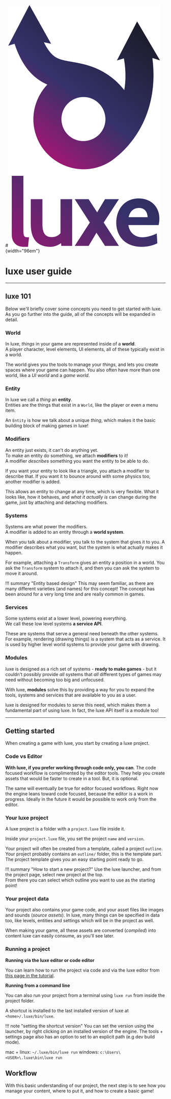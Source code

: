 #![](images/luxe-dark.svg){width="96em"}

# luxe user guide

---

## luxe 101

Below we'll briefly cover some concepts you need to get started with luxe.   
As you go further into the guide, all of the concepts will be expanded in detail. 

### World
In luxe, _things_ in your game are represented inside of a **world**.   
A player character, level elements, UI elements, all of these typically exist in a world. 

The world gives you the tools to manage your _things_, and lets you create spaces where your game can happen. You also often have more than one world, like a _UI world_ and a _game world_. 

### Entity
In luxe we call a _thing_ an **entity**.   
Entities are the things that exist in a `World`, like the player or even a menu item.   

An `Entity` is how we talk about a unique _thing_, which makes it the basic building block of making games in luxe!   

### Modifiers
An entity just exists, it can't do anything yet.   
To make an entity do something, we attach **modifiers** to it!   
A modifier _describes_ something you want the entity to be able to do.

If you want your entity to look like a triangle, you attach a modifier to describe that. If you want it to bounce around with some physics too, another modifier is added.

This allows an entity to change at any time, which is very flexible. What it looks like, how it behaves, and _what it actually is_ can change during the game, just by attaching and detaching modifiers. 

### Systems
Systems are what power the modifiers.   
A modifier is added to an entity through a **world system**. 

When you talk about a modifier, you talk to the system that gives it to you. A modifier describes what you want, but the system is what actually makes it happen. 

For example, attaching a `Transform` gives an entity a position in a world. You ask the `Transform` system to attach it, and then you can ask the system to move it around.

!!! summary "Entity based design"
    This may seem familiar, as there are many different varieties (and names) for this concept! The concept has been around for a very long time and are really common in games.

### Services
Some systems exist at a lower level, powering everything.    
We call these low level systems **a service API**.

These are systems that serve a general need beneath the other systems. For example, rendering (drawing things) is a system that acts as a service. It is used by higher level world systems to provide your game with drawing. 

### Modules

luxe is designed as a rich set of systems - **ready to make games** - but it couldn't possibly provide _all_ systems that _all_ different types of games may need without becoming too big and unfocused.

With luxe, **modules** solve this by providing a way for you to expand the tools, systems and services that are available to you as a user. 

luxe is designed for modules to serve this need, which makes them a fundamental part of using luxe. In fact, the luxe API itself is a module too!    

---

## Getting started

When creating a game with luxe, you start by creating a luxe project.

### Code vs Editor

**With luxe, if you prefer working through code only, you can**. The code focused workflow is complimented by the editor tools. They help you create assets that would be faster to create in a tool. But, it is optional.

The same will eventually be true for editor focused workflows. Right now the engine leans toward code focused, because the editor is a work in progress. Ideally in the future it would be possible to work only from the editor.

### Your luxe project

A luxe project is a folder with a `project.luxe` file inside it.

Inside your `project.luxe` file, you set the project `name` and `version`.

Your project will often be created from a template, called a project `outline`. Your project probably contains an `outline/` folder, this is the template part. The project template gives you an easy starting point ready to go. 

!!! summary "How to start a new project?"
    Use the luxe launcher, and from the project page, select new project at the top.   
    From there you can select which outline you want to use as the starting point!

### Your project data

Your project also contains your game code, and your asset files like images and sounds (_source assets_). In luxe, many things can be specified in data too, like levels, entities and settings which will be in the project as well. 

When making your game, all these assets are converted (_compiled_) into content luxe can easily consume, as you'll see later.

### Running a project

**Running via the luxe editor or code editor**   

You can learn how to run the project via code and via the luxe editor from [this page in the tutorial]((../tutorial/create-and-run-a-project/#running-the-project-via-code)).


**Running from a command line**   

You can also run your project from a terminal using `luxe run` from inside the project folder. 

A shortcut is installed to the last installed version of luxe at `<home>/.luxe/bin/luxe`. 

!!! note "setting the shortcut version"
    You can set the version using the launcher, by right clicking on an installed version of the engine.
    The tools + settings page also has an option to set to an explicit path (e.g dev build mode).

mac + linux: `~/.luxe/bin/luxe run`
windows: `c:\Users\<USER>\.luxe\bin\luxe run`

## Workflow

With this basic understanding of our project, the next step is to see how you manage your content, where to put it, and how to create a basic game!

